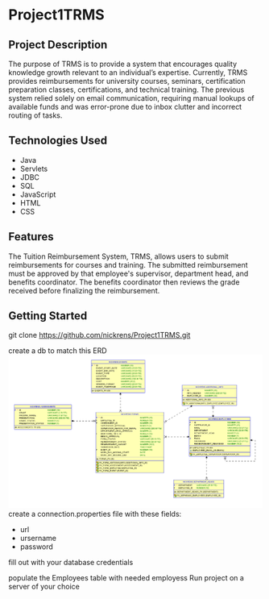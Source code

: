 # Project1TRMS

## Project Description
The purpose of TRMS is to provide a system that encourages quality knowledge growth relevant to an individual’s expertise.   Currently, TRMS provides reimbursements for university courses, seminars, certification preparation classes, certifications, and technical training.  The previous system relied solely on email communication, requiring manual lookups of available funds and was error-prone due to inbox clutter and incorrect routing of tasks.

## Technologies Used
* Java
* Servlets
* JDBC
* SQL
* JavaScript
* HTML
* CSS

## Features
The Tuition Reimbursement System, TRMS, allows users to submit reimbursements for courses and training. The submitted reimbursement must be approved by that employee's supervisor, department head, and benefits coordinator. The benefits coordinator then reviews the grade received before finalizing the reimbursement.

## Getting Started
git clone https://github.com/nickrens/Project1TRMS.git

create a db to match this ERD
![ERD](project1_ERD.png)
create a connection.properties file with these fields:
* url
* ursername
* password

fill out with your database credentials

populate the Employees table with needed employess
Run project on a server of your choice
